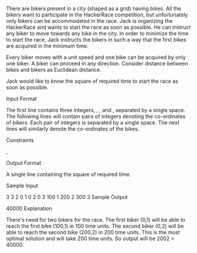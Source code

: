 There are  bikers present in a city (shaped as a grid) having  bikes. All the bikers want to participate in the HackerRace competition, but unfortunately only  bikers can be accommodated in the race. Jack is organizing the HackerRace and wants to start the race as soon as possible. He can instruct any biker to move towards any bike in the city. In order to minimize the time to start the race, Jack instructs the bikers in such a way that the first  bikes are acquired in the minimum time.

Every biker moves with a unit speed and one bike can be acquired by only one biker. A biker can proceed in any direction. Consider distance between bikes and bikers as Euclidean distance.

Jack would like to know the square of required time to start the race as soon as possible.

Input Format

The first line contains three integers, , , and , separated by a single space.
The following  lines will contain  pairs of integers denoting the co-ordinates of  bikers. Each pair of integers is separated by a single space. The next  lines will similarly denote the co-ordinates of the  bikes.

Constraints




,  

Output Format

A single line containing the square of required time.

Sample Input

3 3 2
0 1
0 2
0 3
100 1
200 2 
300 3
Sample Output

40000
Explanation

There's need for two bikers for the race. The first biker (0,1) will be able to reach the first bike (100,1) in 100 time units. The second biker (0,2) will be able to reach the second bike (200,2) in 200 time units. This is the most optimal solution and will take 200 time units. So output will be 2002 = 40000.
